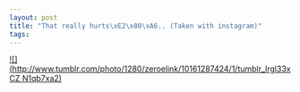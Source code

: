 ```yaml
--- 
layout: post
title: "That really hurts\xE2\x80\xA6.. (Taken with instagram)"
tags: 
---
```

[![](http://www.tumblr.com/photo/1280/zeroelink/10161287424/1/tumblr_lrgl33xCZ
N1qb7xa2)](http://instagr.am/p/M-D6V/)

